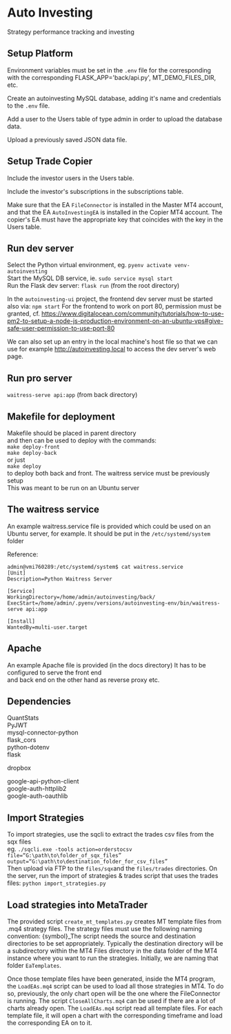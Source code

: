 # Auto Investing

Strategy performance tracking and investing

## Setup Platform
Environment variables must be set in the `.env` file for the corresponding with the corresponding FLASK_APP='back/api.py', MT_DEMO_FILES_DIR, etc.

Create an autoinvesting MySQL database, adding it's name and credentials to the `.env` file.

Add a user to the Users table of type admin in order to upload the database data.

Upload a previously saved JSON data file.

## Setup Trade Copier
Include the investor users in the Users table.

Include the investor's subscriptions in the subscriptions table.

Make sure that the EA `FileConnector` is installed in the Master MT4 account, and that the EA `AutoInvestingEA` is installed in the Copier MT4 account. The copier's EA must have the appropriate key that coincides with the key in the Users table.


## Run dev server
Select the Python virtual environment, eg. `pyenv activate venv-autoinvesting`  
Start the MySQL DB service, ie. `sudo service mysql start`  
Run the Flask dev server: `flask run` (from the root directory)

In the `autoinvesting-ui` project, the frontend dev server must be started also via: `npm start`
For the frontend to work on port 80, permission must be granted, cf. https://www.digitalocean.com/community/tutorials/how-to-use-pm2-to-setup-a-node-js-production-environment-on-an-ubuntu-vps#give-safe-user-permission-to-use-port-80

We can also set up an entry in the local machine's host file so that we can use for example http://autoinvesting.local to access the dev server's web page.

## Run pro server
`waitress-serve api:app`
(from back directory)

## Makefile for deployment
Makefile should be placed in parent directory  
and then can be used to deploy with the commands:  
`make deploy-front`  
`make deploy-back`  
or just  
`make deploy`  
to deploy both back and front.
The waitress service must be previously setup  
This was meant to be run on an Ubuntu server  

## The waitress service
An example waitress.service file is provided which could be used on an Ubuntu server, for example. It should be put in the `/etc/systemd/system` folder

Reference:  
```
admin@vmi760289:/etc/systemd/system$ cat waitress.service
[Unit]
Description=Python Waitress Server

[Service]
WorkingDirectory=/home/admin/autoinvesting/back/
ExecStart=/home/admin/.pyenv/versions/autoinvesting-env/bin/waitress-serve api:app

[Install]
WantedBy=multi-user.target
```


## Apache
An example Apache file is provided (in the docs directory)
It has to be configured to serve the front end  
and back end on the other hand as reverse proxy etc.

## Dependencies

QuantStats  
PyJWT  
mysql-connector-python  
flask_cors  
python-dotenv  
flask  

dropbox

google-api-python-client  
google-auth-httplib2  
google-auth-oauthlib  

## Import Strategies
To import strategies, use the sqcli to extract the trades csv files from the sqx files  
eg. `./sqcli.exe -tools action=orderstocsv file=“G:\path\to\folder_of_sqx_files” output=“G:\path\to\destination_folder_for_csv_files”`  
Then upload via FTP to the `files/sqx`and the `files/trades` directories.
On the server, run the import of strategies & trades script that uses the trades files: `python import_strategies.py`

## Load strategies into MetaTrader
The provided script `create_mt_templates.py` creates MT template files from .mq4 strategy files. The strategy files must use the following naming convention: {symbol}_The script needs the source and destination directories to be set appropriately. Typically the destination directory will be a subdirectory within the MT4 Files directory in the data folder of the MT4 instance where you want to run the strategies. Initially, we are naming that folder `EaTemplates`.

Once those template files have been generated, inside the MT4 program, the `LoadEAs.mq4` script can be used to load all those strategies in MT4. To do so, previously, the only chart open will be the one where the FileConnector is running. The script `CloseAllCharts.mq4` can be used if there are a lot of charts already open. The `LoadEAs.mq4` script read all template files. For each template file, it will open a chart with the corresponding timeframe and load the corresponding EA on to it.